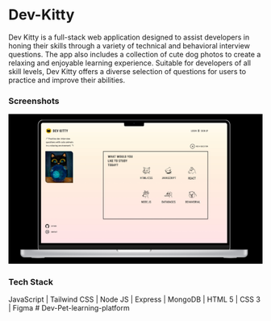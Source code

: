# Dev-Kitty

Dev Kitty is a full-stack web application designed to assist developers in honing their skills through a variety of technical and behavioral interview questions. The app also includes a collection of cute dog photos to create a relaxing and enjoyable learning experience. Suitable for developers of all skill levels, Dev Kitty offers a diverse selection of questions for users to practice and improve their abilities.

### Screenshots

<img src="https://github.com/JesacaLin/dev-kitty/blob/main/public/img/dev-kitty-ui.jpg?raw=true" style="width: 950px;">


### Tech Stack

JavaScript | Tailwind CSS | Node JS | Express | MongoDB | HTML 5 | CSS 3 | Figma
#   D e v - P e t - l e a r n i n g - p l a t f o r m 
 
 